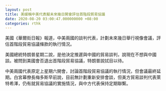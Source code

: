 ```yaml
---
layout: post
title: 美媒稱中美代表擬未來幾日開會評估首階段貿易協議
date: 2020-08-20 03:00:47.000000000 +08:00
categories: rthk
---
```


美國《華爾街日報》報道，中美兩國的談判代表，計劃未來幾日舉行視像會議，評估首階段貿易協議條款的執行情況。

美國總統特朗普星期二說，是他決定推遲與中國的貿易談判，說現在不想與中國談。被問到美國會否退出首階段貿易協議，特朗普說拭目以待。

中美兩國代表原定上星期六開會，討論首階段貿易協議的執行情況，但會議最終延期。白宮幕僚長梅多斯早前說，目前無計劃重新安排會談，但美方貿易談判代表萊特希澤，仍有就貿易協議的實施情況，與中方代表保持定期聯繫。
